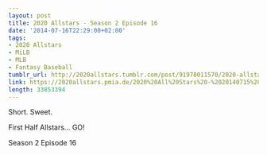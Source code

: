 ```yaml
---
layout: post
title: 2020 Allstars - Season 2 Episode 16
date: '2014-07-16T22:29:00+02:00'
tags:
- 2020 Allstars
- MiLB
- MLB
- Fantasy Baseball
tumblr_url: http://2020allstars.tumblr.com/post/91978011570/2020-allstars-season-2-episode-16
link: https://2020allstars.pmia.de/2020%20All%20Stars%20-%2020140715%20-%20Season%202%20Episode%2016%20%2831%29%20-%20Final.mp3
length: 33853394
---
```

Short.  Sweet.

First Half Allstars… GO!

Season 2 Episode 16
